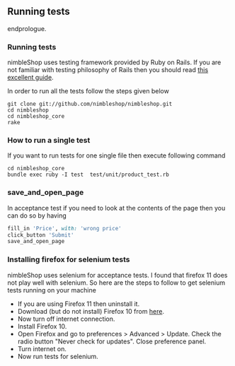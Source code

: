 ## Running tests ##

endprologue.

### Running tests ###

nimbleShop uses testing framework provided by Ruby on Rails. If you are not familiar with testing philosophy of Rails then you should read [this excellent guide][1].

In order to run all the tests follow the steps given below

```shell
git clone git://github.com/nimbleshop/nimbleshop.git
cd nimbleshop
cd nimbleshop_core
rake
```

### How to run a single test ###

If you want to run tests for one single file then execute following command

```shell
cd nimbleshop_core
bundle exec ruby -I test  test/unit/product_test.rb
```

### save_and_open_page ###

In acceptance test if you need to look at the contents of the page then you can do so by having

```ruby
fill_in 'Price', with: 'wrong price'
click_button 'Submit'
save_and_open_page
```

### Installing firefox for selenium tests ###


nimbleShop uses selenium for acceptance tests. I found that firefox 11 does not play well with selenium. So here are the steps to follow to get selenium tests running on your machine

* If you are using Firefox 11 then uninstall it.
* Download (but do not install) Firefox 10 from [here][2].
* Now turn off internet connection.
* Install Firefox 10.
* Open Firefox and go to preferences > Advanced > Update. Check the radio button "Never check for updates". Close preference panel.
* Turn internet on.
* Now run tests for selenium.

[1]: http://guides.rubyonrails.org/testing.html
[2]: http://dl.dropbox.com/u/7468116/Firefox%2010.0.dmg
